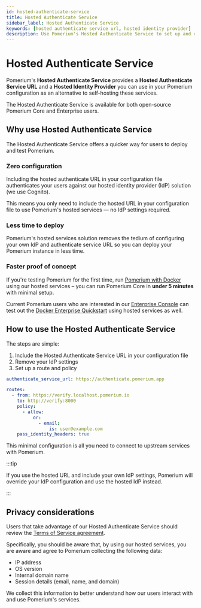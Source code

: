 ```yaml
---
id: hosted-authenticate-service
title: Hosted Authenticate Service
sidebar_label: Hosted Authenticate Service
keywords: [hosted authenticate service url, hosted identity provider]
description: Use Pomerium's Hosted Authenticate Service to set up and deploy Pomerium quickly.
---
```


# Hosted Authenticate Service

Pomerium's **Hosted Authenticate Service** provides a **Hosted Authenticate Service URL** and a **Hosted Identity Provider** you can use in your Pomerium configuration as an alternative to self-hosting these services.

The Hosted Authenticate Service is available for both open-source Pomerium Core and Enterprise users.

## Why use Hosted Authenticate Service

The Hosted Authenticate Service offers a quicker way for users to deploy and test Pomerium.

### Zero configuration

Including the hosted authenticate URL in your configuration file authenticates your users against our hosted identity provider (IdP) solution (we use Cognito).

This means you only need to include the hosted URL in your configuration file to use Pomerium's hosted services — no IdP settings required.

### Less time to deploy

Pomerium's hosted services solution removes the tedium of configuring your own IdP and authenticate service URL so you can deploy your Pomerium instance in less time.

### Faster proof of concept

If you're testing Pomerium for the first time, run [Pomerium with Docker](/docs/quickstart) using our hosted services – you can run Pomerium Core in **under 5 minutes** with minimal setup.

Current Pomerium users who are interested in our [Enterprise Console](https://www.pomerium.com/enterprise-sales/) can test out the [Docker Enterprise Quickstart](/docs/releases/enterprise/install/quickstart) using hosted services as well.

## How to use the Hosted Authenticate Service

The steps are simple:

1. Include the Hosted Authenticate Service URL in your configuration file
1. Remove your IdP settings
1. Set up a route and policy

```yaml title=pomerium-config.yaml
authenticate_service_url: https://authenticate.pomerium.app

routes:
  - from: https://verify.localhost.pomerium.io
    to: http://verify:8000
    policy:
      - allow:
          or:
            - email:
                is: user@example.com
    pass_identity_headers: true
```

This minimal configuration is all you need to connect to upstream services with Pomerium.

:::tip

If you use the hosted URL and include your own IdP settings, Pomerium will override your IdP configuration and use the hosted IdP instead.

:::

## Privacy considerations

Users that take advantage of our Hosted Authenticate Service should review the [Terms of Service agreement](https://www.pomerium.com/pomerium-zero-user-agreement/).

Specifically, you should be aware that, by using our hosted services, you are aware and agree to Pomerium collecting the following data:

- IP address
- OS version
- Internal domain name
- Session details (email, name, and domain)

We collect this information to better understand how our users interact with and use Pomerium's services.
